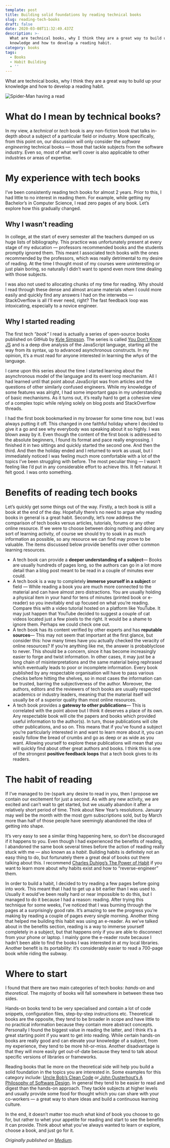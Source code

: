 ```yaml
---
template: post
title: Building solid foundations by reading technical books
slug: reading-tech-books
draft: false
date: 2020-03-08T11:32:49.437Z
description: >-
  What are technical books, why I think they are a great way to build up your
  knowledge and how to develop a reading habit.
category: books
tags:
  - Books
  - Habit Building
  - ''
---
```

What are technical books, why I think they are a great way to build up your knowledge and how to develop a reading habit.

![Spider-Man having a read](/media/spiderman-reading.jpeg "The friendly neighbour spider having a read.")

# What do I mean by technical books?

In my view, a *technical* or *tech* book is any non-fiction book that talks in-depth about a subject of a particular field or industry. More specifically, from this point on, our discussion will only consider the *software engineering* technical books — those that tackle subjects from the software industry. Even so, most of what we’ll cover is also applicable to other industries or areas of expertise.

# My experience with tech books

I’ve been consistently reading tech books for almost 2 years. Prior to this, I had little to no interest in reading them. For example, while getting my Bachelor’s in Computer Science, I read zero pages of any book. Let’s explore how this gradually changed.

## Why I wasn’t reading

In college, at the start of every semester all the teachers dumped on us huge lists of bibliography. This practice was unfortunately present at every stage of my education — professors recommended books and the students promptly ignored them. This meant I associated tech books with the ones recommended by the professors, which was really detrimental to my desire of reading. At the time I thought most of my courses were uninteresting or just plain boring, so naturally I didn’t want to spend even more time dealing with those subjects.

I was also not used to allocating chunks of my time for reading. Why should I read through these dense and almost arcane materials when I could more easily and quickly find any answers I had on the interwebs — StackOverflow is all I’ll ever need, right? The fast feedback loop was intoxicating, especially to a novice engineer.

## Why I started reading

The first tech “*book”* I read is actually a series of open-source books published on GitHub by [Kyle Simpson](https://twitter.com/getify). The series is called [You Don’t Know JS](https://github.com/getify/You-Dont-Know-JS) and is a deep dive analysis of the JavaScript language, starting all the way from its syntax, up to advanced asynchronous constructs. In my opinion, it’s a must read for anyone interested in learning the *whys* of the language.

I came upon this series about the time I started learning about the asynchronous model of the language and its event loop mechanism. All I had learned until that point about JavaScript was from articles and the questions of other similarly confused engineers. While my knowledge of some features was alright, I had some important gaps in my understanding of basic mechanisms. As it turns out, it’s really hard to get a cohesive view of a complex topic while relying solely on blog posts and StackOverflow threads.

I had the first book bookmarked in my browser for some time now, but I was always putting it off. This changed in one faithful holiday where I decided to give it a go and see why everybody was speaking about it so highly. I was blown away by it. Even though the content of the first book is addressed to the absolute beginners, I found its format and pace really engrossing. I finished it in two sittings and quickly started the second one. And then the third. And then the holiday ended and I returned to work as usual, but I immediately noticed I was feeling much more comfortable with a lot of the topics I’ve been struggling with before. The most peculiar thing — I wasn’t feeling like I’d put in any considerable effort to achieve this. It felt natural. It felt good. I was onto something.

# Benefits of reading tech books

Let’s quickly get some things out of the way. Firstly, a tech book is still a book at the end of the day. Hopefully there’s no need to argue why reading books in general is a great habit. Secondly, let’s now address the comparison of tech books versus articles, tutorials, forums or any other online resource. If we were to choose between doing nothing and doing any sort of learning activity, of course we should try to soak in as much information as possible, so any resource we can find may prove to be valuable. The items discussed below provide benefits over other common learning resources.

* A tech book can provide a **deeper understanding of a subject**— Books are usually hundreds of pages long, so the authors can go in a lot more detail than a blog post meant to be read in a couple of minutes ever could.
* A tech book is a way to completely **immerse yourself in a subject** or field — While reading a book you are much more connected to the material and can have almost zero distractions. You are usually holding a physical item in your hand for tens of minutes (printed book or e-reader) so you inevitably end up focused on what you’re reading. Compare this with a video tutorial hosted on a platform like YouTube. It may just happen that YouTube decided to suggest a couple of cat videos located just a few pixels to the right. It would be a shame to ignore them. Perhaps we could check one out.
* A tech book has its content verified by other experts and has **reputable sources**— This may not seem that important at the first glance, but consider this: how many times have you actually checked the veracity of online resources? If you’re anything like me, the answer is probablyclose to never. This should be a concern, since it has become increasingly easier to forge and twist information. In other cases, it may just be a long chain of misinterpretations and the same material being rephrased which eventually leads to poor or incomplete information. Every book published by any respectable organisation will have to pass various checks before hitting the shelves, so in most cases the information can be trusted, barring the subjectiveness of the author. Moreover, the authors, editors and the reviewers of tech books are usually respected academics or industry leaders, meaning that the material itself will usually be of a superior quality than most online resources.
* A tech book provides a **gateway to other publications**— This is correlated with the point above but I think it deserves a place of its own. Any respectable book will cite the papers and books which provided useful information to the author(s). In turn, those publications will cite other publications, and so on. This means that if you’ve found a subject you’re particularly interested in and want to learn more about it, you can easily follow the bread of crumbs and go as deep or as wide as you want. Allowing yourself to explore these publications will mean that you will quickly find about other great authors and books. I think this is one of the strongest **positive feedback loops** that a tech book gives to its readers.

# The habit of reading

If I’ve managed to (re-)spark any desire to read in you, then I propose we contain our excitement for just a second. As with any new activity, we are excited and can’t wait to get started, but we usually abandon it after a relatively short period of time. Think about New Year’s resolutions. January may well be the month with the most gym subscriptions sold, but by March more than half of those people have seemingly abandoned the idea of getting into shape.

It’s very easy to see a similar thing happening here, so don’t be discouraged if it happens to you. Even though I had experienced the benefits of reading, I abandoned the same book several times before the action of reading really stuck with me — also known as a *habit*. Building habits is definitely not an easy thing to do, but fortunately there a great deal of books out there talking about this. I recommend [Charles Duhigg’s The Power of Habit](https://charlesduhigg.com/the-power-of-habit/) if you want to learn more about why habits exist and how to “reverse-engineer” them.

In order to build a habit, I decided to try reading a few pages before going into work. This meant that I had to get up a bit earlier than I was used to. Usually it would’ve been really hard or near impossible to do this, but I managed to do it because I had a reason: reading. After trying this technique for some weeks, I’ve noticed that I was burning through the pages at a surprisingly good rate. It’s amazing to see the progress you’re making by reading a couple of pages every single morning. Another thing that helped me building this habit was using an e-reader. As we’ve talked about in the benefits section, reading is a way to immerse yourself completely in a subject, but that happens only if you are able to disconnect from your phone or laptop. I mainly gone the e-reader route because I hadn’t been able to find the books I was interested in at my local libraries. Another benefit is its portability: it’s considerably easier to read a 700-page book while riding the subway.

# Where to start

I found that there are two main categories of tech books: *hands-on* and *theoretical*. The majority of books will fall somewhere in between these two sides.

Hands-on books tend to be very specialised and contain a lot of code snippets, configuration files, step-by-step instructions etc. Theoretical books are the opposite, they tend to be broader in scope and have little to no practical information because they contain more abstract concepts. Personally I found the biggest value in reading the latter, and I think it’s a great starting point if you want to get into reading. While certain hands-on books are really good and can elevate your knowledge of a subject, from my experience, they tend to be more hit-or-miss. Another disadvantage is that they will more easily get out-of-date because they tend to talk about specific versions of libraries or frameworks.

Reading books that lie more on the theoretical side will help you build a solid foundation in the topics you are interested in. Some examples for this category include: [Uncle Bob’s Clean Code](https://www.amazon.com/Clean-Code-Handbook-Software-Craftsmanship/dp/0132350882) or[ John Ousterhout’s A Philosophy of Software Design](https://www.amazon.com/Philosophy-Software-Design-John-Ousterhout-ebook/dp/B07N1XLQ7D). In general they tend to be easier to read and digest than the hands-on approach. They tackle subjects at higher levels and usually provide some food for thought which you can share with your co-workers — a great way to share ideas and build a continuous learning culture.

In the end, it doesn’t matter too much what kind of book you choose to go for, but rather to whet your appetite for reading and start to see the benefits it can provide. Think about what you’ve always wanted to learn or explore, choose a book, and just go for it.

*Originally published on [Medium](https://medium.com/@ovidiugiorgi/reading-technical-books-5598877e6edd).*
